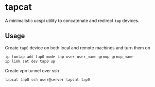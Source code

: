 # tapcat

A minimalistic ucspi utility to concatenate and redirect `tap` devices.

## Usage

Create `tap0` device on both local and remote machines and turn them on
```sh
ip tuntap add tap0 mode tap user user_name group group_name
ip link set dev tap0 up
```

Create vpn tunnel over ssh
```sh
tapcat tap0 ssh user@server tapcat tap0
```
